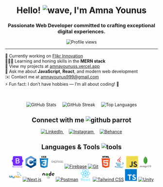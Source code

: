 <h1 align="center">
  Hello! <img src="https://raw.githubusercontent.com/MartinHeinz/MartinHeinz/master/wave.gif" width="30" alt="wave" />, I'm <strong>Amna Younus</strong>
</h1>

<h3 align="center">
  Passionate Web Developer committed to crafting exceptional digital experiences.
</h3>

<p align="center">
  <img src="https://komarev.com/ghpvc/?username=amnayounuss&label=Profile%20views&color=0e75b6&style=flat" alt="Profile views" />
</p>

<hr/>

<div>
  <ul style="list-style-type:none; padding-left: 0;">
    <li>🔭 Currently working on <a href="https://flikrinnovation.com/#/" target="_blank" rel="noopener noreferrer">Flikr Innovation</a></li>
    <li>👩🏻‍💻 Learning and honing skills in the <strong>MERN stack</strong></li>
    <li>💼 View my projects at <a href="https://amnayounuss.vercel.app/" target="_blank" rel="noopener noreferrer">amnayounuss.vercel.app</a></li>
    <li>💬 Ask me about <strong>JavaScript</strong>, <strong>React</strong>, and modern web development</li>
    <li>✉️ Contact me at <a href="mailto:amnayounus999@gmail.com">amnayounus999@gmail.com</a></li>
    <li>⚡ Fun fact: I don’t have hobbies — I’m all about coding! 🤖</li>
  </ul>
</div>

<br/>

<p align="center">
  <img src="https://github-readme-stats.vercel.app/api?username=amnayounuss&show_icons=true&theme=tokyonight" alt="GitHub Stats" />
  <img src="https://github-readme-streak-stats.herokuapp.com/?user=amnayounuss&theme=tokyonight" alt="GitHub Streak" style="margin-left: 1rem;" />
  <img src="https://github-readme-stats.vercel.app/api/top-langs/?username=amnayounuss&theme=tokyonight" alt="Top Languages" style="margin-left: 1rem;" />
</p>

<h2 align="center">
  Connect with me <img src="https://cultofthepartyparrot.com/parrots/hd/githubparrot.gif" width="30" alt="github parrot" />
</h2>

<p align="center">
  <a href="https://linkedin.com/in/amna-younus" target="_blank" rel="noopener noreferrer" aria-label="LinkedIn">
    <img src="https://raw.githubusercontent.com/rahuldkjain/github-profile-readme-generator/master/src/images/icons/Social/linked-in-alt.svg" alt="LinkedIn" height="30" width="40" />
  </a>
  <a href="https://instagram.com/codebyamna" target="_blank" rel="noopener noreferrer" aria-label="Instagram" style="margin-left: 1rem;">
    <img src="https://raw.githubusercontent.com/rahuldkjain/github-profile-readme-generator/master/src/images/icons/Social/instagram.svg" alt="Instagram" height="30" width="40" />
  </a>
  <a href="https://www.behance.net/amnayounuss" target="_blank" rel="noopener noreferrer" aria-label="Behance" style="margin-left: 1rem;">
    <img src="https://raw.githubusercontent.com/rahuldkjain/github-profile-readme-generator/master/src/images/icons/Social/behance.svg" alt="Behance" height="30" width="40" />
  </a>
</p>

<h2 align="center">
  Languages & Tools <img src="https://media2.giphy.com/media/QssGEmpkyEOhBCb7e1/giphy.gif" width="30" height="25" alt="tools" />
</h2>

<p align="center">
  <a href="https://getbootstrap.com" target="_blank" rel="noopener noreferrer" title="Bootstrap"><img src="https://raw.githubusercontent.com/devicons/devicon/master/icons/bootstrap/bootstrap-plain-wordmark.svg" alt="Bootstrap" width="40" height="40"/></a>
  <a href="https://www.w3schools.com/cpp/" target="_blank" rel="noopener noreferrer" title="C++"><img src="https://raw.githubusercontent.com/devicons/devicon/master/icons/cplusplus/cplusplus-original.svg" alt="C++" width="40" height="40"/></a>
  <a href="https://www.w3schools.com/css/" target="_blank" rel="noopener noreferrer" title="CSS3"><img src="https://raw.githubusercontent.com/devicons/devicon/master/icons/css3/css3-original-wordmark.svg" alt="CSS3" width="40" height="40"/></a>
  <a href="https://expressjs.com" target="_blank" rel="noopener noreferrer" title="Express.js"><img src="https://raw.githubusercontent.com/devicons/devicon/master/icons/express/express-original-wordmark.svg" alt="Express.js" width="40" height="40"/></a>
  <a href="https://firebase.google.com/" target="_blank" rel="noopener noreferrer" title="Firebase"><img src="https://www.vectorlogo.zone/logos/firebase/firebase-icon.svg" alt="Firebase" width="40" height="40"/></a>
  <a href="https://git-scm.com/" target="_blank" rel="noopener noreferrer" title="Git"><img src="https://www.vectorlogo.zone/logos/git-scm/git-scm-icon.svg" alt="Git" width="40" height="40"/></a>
  <a href="https://www.w3.org/html/" target="_blank" rel="noopener noreferrer" title="HTML5"><img src="https://raw.githubusercontent.com/devicons/devicon/master/icons/html5/html5-original-wordmark.svg" alt="HTML5" width="40" height="40"/></a>
  <a href="https://www.java.com" target="_blank" rel="noopener noreferrer" title="Java"><img src="https://raw.githubusercontent.com/devicons/devicon/master/icons/java/java-original.svg" alt="Java" width="40" height="40"/></a>
  <a href="https://developer.mozilla.org/en-US/docs/Web/JavaScript" target="_blank" rel="noopener noreferrer" title="JavaScript"><img src="https://raw.githubusercontent.com/devicons/devicon/master/icons/javascript/javascript-original.svg" alt="JavaScript" width="40" height="40"/></a>
  <a href="https://www.mongodb.com/" target="_blank" rel="noopener noreferrer" title="MongoDB"><img src="https://raw.githubusercontent.com/devicons/devicon/master/icons/mongodb/mongodb-original-wordmark.svg" alt="MongoDB" width="40" height="40"/></a>
  <a href="https://www.mysql.com/" target="_blank" rel="noopener noreferrer" title="MySQL"><img src="https://raw.githubusercontent.com/devicons/devicon/master/icons/mysql/mysql-original-wordmark.svg" alt="MySQL" width="40" height="40"/></a>
  <a href="https://nextjs.org/" target="_blank" rel="noopener noreferrer" title="Next.js"><img src="https://cdn.worldvectorlogo.com/logos/nextjs-2.svg" alt="Next.js" width="40" height="40"/></a>
  <a href="https://nodejs.org" target="_blank" rel="noopener noreferrer" title="Node.js"><img src="https://raw.githubusercontent.com/devicons/devicon/master/icons/nodejs/nodejs-original-wordmark.svg" alt="Node.js" width="40" height="40"/></a>
  <a href="https://postman.com" target="_blank" rel="noopener noreferrer" title="Postman"><img src="https://www.vectorlogo.zone/logos/getpostman/getpostman-icon.svg" alt="Postman" width="40" height="40"/></a>
  <a href="https://reactjs.org/" target="_blank" rel="noopener noreferrer" title="React"><img src="https://raw.githubusercontent.com/devicons/devicon/master/icons/react/react-original-wordmark.svg" alt="React" width="40" height="40"/></a>
  <a href="https://tailwindcss.com/" target="_blank" rel="noopener noreferrer" title="Tailwind CSS"><img src="https://www.vectorlogo.zone/logos/tailwindcss/tailwindcss-icon.svg" alt="Tailwind CSS" width="40" height="40"/></a>
  <a href="https://www.typescriptlang.org/" target="_blank" rel="noopener noreferrer" title="TypeScript"><img src="https://raw.githubusercontent.com/devicons/devicon/master/icons/typescript/typescript-original.svg" alt="TypeScript" width="40" height="40"/></a>
  <a href="https://unity.com/" target="_blank" rel="noopener noreferrer" title="Unity"><img src="https://www.vectorlogo.zone/logos/unity3d/unity3d-icon.svg" alt="Unity" width="40" height="40"/></a>
</p>
